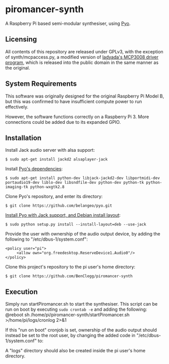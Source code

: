 # piromancer-synth
A Raspberry Pi based semi-modular synthesiser, using [Pyo](https://github.com/belangeo/pyo).

## Licensing
All contents of this repository are released under GPLv3, with the exception of synth/mcpaccess.py, a modified version of [ladyada's MCP3008 driver program](https://gist.github.com/ladyada/3151375), which is released into the public domain in the same manner as the original.

## System Requirements
This software was originally designed for the original Raspberry Pi Model B, but this was confirmed to have insufficient compute power to run effectively.

However, the software functions correctly on a Raspberry Pi 3. More connections could be added due to its expanded GPIO.

## Installation
Install Jack audio server with alsa support:
```console
$ sudo apt-get install jackd2 alsaplayer-jack
```

Install [Pyo's dependencies](https://gist.github.com/pwalsh/8594869):
```console
$ sudo apt-get install python-dev libjack-jackd2-dev libportmidi-dev portaudio19-dev liblo-dev libsndfile-dev python-dev python-tk python-imaging-tk python-wxgtk2.8
```

Clone Pyo's repository, and enter its directory:
```console
$ git clone https://github.com/belangeo/pyo.git
```

[Install Pyo with Jack support, and Debian install layout](http://ajaxsoundstudio.com/pyodoc/compiling.html):
```console
$ sudo python setup.py install --install-layout=deb --use-jack
```

Provide the user with ownership of the audio output device, by adding the following to "/etc/dbus-1/system.conf":
```
<policy user="pi">
     <allow own="org.freedesktop.ReserveDevice1.Audio0"/>
</policy>
```

Clone this project's repository to the pi user's home directory:
```console
$ git clone https://github.com/BenClegg/piromancer-synth
```

## Execution
Simply run startPiromancer.sh to start the synthesiser. This script can be run on boot by executing `sudo crontab -e` and adding the following:
@reboot sh /home/pi/piromancer-synth/startPiromancer.sh >/home/pi/logs/cronlog 2>&1

If this "run on boot" cronjob is set, ownership of the audio output should instead be set to the root user, by changing the added code in "/etc/dbus-1/system.conf" to:
<policy user="root">
     <allow own="org.freedesktop.ReserveDevice1.Audio0"/>
</policy>

A "logs" directory should also be created inside the pi user's home directory.
